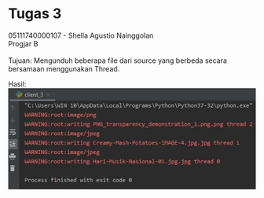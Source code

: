 # Tugas 3
05111740000107 - Shella Agustio Nainggolan <br>
Progjar B
<br><br>
Tujuan: Mengunduh beberapa file dari source yang berbeda secara bersamaan menggunakan Thread. <br>

Hasil:<br>
![Hasil](https://github.com/shellaagn/progjar-b-its-2020/blob/master/tugas3/img/Hasil.JPG)

